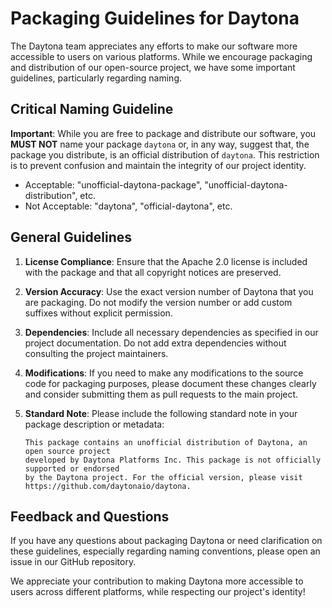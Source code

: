 # Packaging Guidelines for Daytona

The Daytona team appreciates any efforts to make our software more accessible to users on various platforms.
While we encourage packaging and distribution of our open-source project, we have some important guidelines, particularly regarding naming.

## Critical Naming Guideline

**Important**: While you are free to package and distribute our software, you **MUST NOT** name your package `daytona` or, in any way, suggest that, the package you distribute, is an official distribution of `daytona`. This restriction is to prevent confusion and maintain the integrity of our project identity.

- Acceptable: "unofficial-daytona-package", "unofficial-daytona-distribution", etc.
- Not Acceptable: "daytona", "official-daytona", etc.

## General Guidelines

1. **License Compliance**: Ensure that the Apache 2.0 license is included with the package and that all copyright notices are preserved.

2. **Version Accuracy**: Use the exact version number of Daytona that you are packaging. Do not modify the version number or add custom suffixes without explicit permission.

3. **Dependencies**: Include all necessary dependencies as specified in our project documentation. Do not add extra dependencies without consulting the project maintainers.

4. **Modifications**: If you need to make any modifications to the source code for packaging purposes, please document these changes clearly and consider submitting them as pull requests to the main project.

5. **Standard Note**: Please include the following standard note in your package description or metadata:

   ```
   This package contains an unofficial distribution of Daytona, an open source project 
   developed by Daytona Platforms Inc. This package is not officially supported or endorsed 
   by the Daytona project. For the official version, please visit https://github.com/daytonaio/daytona.
   ```

## Feedback and Questions

If you have any questions about packaging Daytona or need clarification on these guidelines, especially regarding naming conventions, please open an issue in our GitHub repository.

We appreciate your contribution to making Daytona more accessible to users across different platforms, while respecting our project's identity!